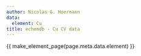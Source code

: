 ```yaml
---
author: Nicolas G. Hoermann
data:
  element: Cu
title: echemdb - Cu CV data
---
```


{{ make_element_page(page.meta.data.element) }}
